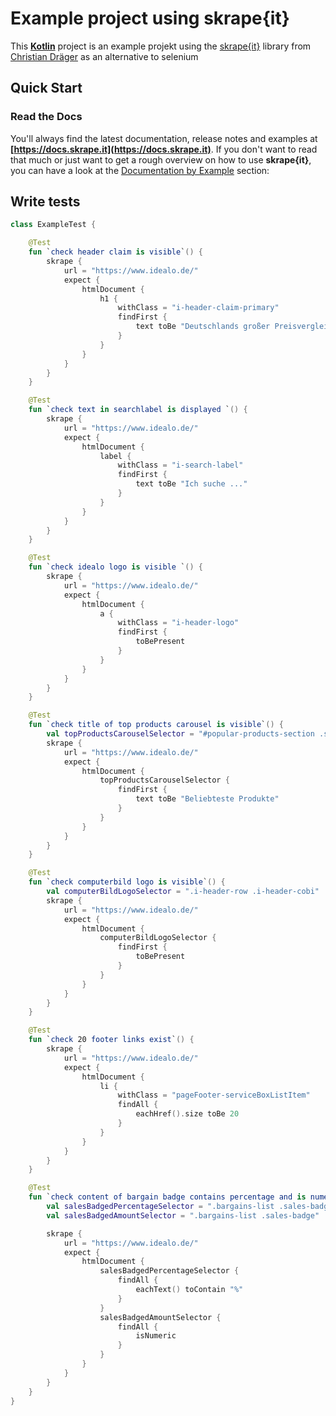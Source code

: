 # Example project using skrape{it}

This **[Kotlin](https://kotlinlang.org)** project is an example projekt using the [skrape{it}](http://www.skrape.it/) library from [Christian Dräger](https://github.com/christian-draeger) as an alternative to selenium  

## Quick Start
### Read the Docs
You'll always find the latest documentation, release notes and examples at **[https://docs.skrape.it](https://docs.skrape.it)**.
If you don't want to read that much or just want to get a rough overview on how to use **skrape{it}**, you can have a look at the [Documentation by Example](#documentation-by-example) section:

## Write tests

```kotlin
class ExampleTest {

    @Test
    fun `check header claim is visible`() {
        skrape {
            url = "https://www.idealo.de/"
            expect {
                htmlDocument {
                    h1 {
                        withClass = "i-header-claim-primary"
                        findFirst {
                            text toBe "Deutschlands großer Preisvergleich"
                        }
                    }
                }
            }
        }
    }

    @Test
    fun `check text in searchlabel is displayed `() {
        skrape {
            url = "https://www.idealo.de/"
            expect {
                htmlDocument {
                    label {
                        withClass = "i-search-label"
                        findFirst {
                            text toBe "Ich suche ..."
                        }
                    }
                }
            }
        }
    }

    @Test
    fun `check idealo logo is visible `() {
        skrape {
            url = "https://www.idealo.de/"
            expect {
                htmlDocument {
                    a {
                        withClass = "i-header-logo"
                        findFirst {
                            toBePresent
                        }
                    }
                }
            }
        }
    }

    @Test
    fun `check title of top products carousel is visible`() {
        val topProductsCarouselSelector = "#popular-products-section .stage-title"
        skrape {
            url = "https://www.idealo.de/"
            expect {
                htmlDocument {
                    topProductsCarouselSelector {
                        findFirst {
                            text toBe "Beliebteste Produkte"
                        }
                    }
                }
            }
        }
    }

    @Test
    fun `check computerbild logo is visible`() {
        val computerBildLogoSelector = ".i-header-row .i-header-cobi"
        skrape {
            url = "https://www.idealo.de/"
            expect {
                htmlDocument {
                    computerBildLogoSelector {
                        findFirst {
                            toBePresent
                        }
                    }
                }
            }
        }
    }

    @Test
    fun `check 20 footer links exist`() {
        skrape {
            url = "https://www.idealo.de/"
            expect {
                htmlDocument {
                    li {
                        withClass = "pageFooter-serviceBoxListItem"
                        findAll {
                            eachHref().size toBe 20
                        }
                    }
                }
            }
        }
    }

    @Test
    fun `check content of bargain badge contains percentage and is numeric`() {
        val salesBadgedPercentageSelector = ".bargains-list .sales-badge-sign"
        val salesBadgedAmountSelector = ".bargains-list .sales-badge"

        skrape {
            url = "https://www.idealo.de/"
            expect {
                htmlDocument {
                    salesBadgedPercentageSelector {
                        findAll {
                            eachText() toContain "%"
                        }
                    }
                    salesBadgedAmountSelector {
                        findAll {
                            isNumeric
                        }
                    }
                }
            }
        }
    }
}
```
